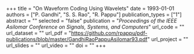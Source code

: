 +++
title = "On Waveform Coding Using Wavelets"
date = 1993-01-01
authors = ["P. Gandhi", "S. S. Rao", "R. Pappu"]
publication_types = ["1"]
abstract = ""
selected = "false"
publication = "*Proceedings of the IEEE Asilomar Conference on Signals, Systems, and Computers*"
url_code = ""
url_dataset = ""
url_pdf = "https://github.com/rpappu/pdf-publications/blob/master/GandhiRaoPappuAsilomar93.pdf"
url_project = ""
url_slides = ""
url_video = ""
doi = ""
+++
